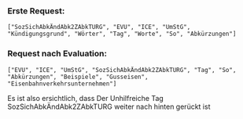 ### Erste Request:
```["SozSichAbkÄndAbk2ZAbkTURG", "EVU", "ICE", "UmStG", "Kündigungsgrund", "Wörter", "Tag", "Worte", "So", "Abkürzungen"]```

### Request nach Evaluation:
```["EVU", "ICE", "UmStG", "SozSichAbkÄndAbk2ZAbkTURG", "Tag", "So", "Abkürzungen", "Beispiele", "Gusseisen", "Eisenbahnverkehrsunternehmen"]```

Es ist also ersichtlich, dass Der Unhilfreiche Tag SozSichAbkÄndAbk2ZAbkTURG weiter nach hinten gerückt ist